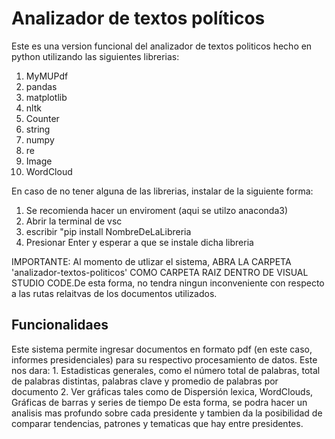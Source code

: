 # Analizador de textos políticos

Este es una version funcional del analizador de textos politicos hecho en python utilizando las siguientes librerias:
1. MyMUPdf
2. pandas
3. matplotlib
4. nltk
5. Counter
6. string
7. numpy
8. re
9. Image
10. WordCloud

En caso de no tener alguna de las librerias, instalar de la siguiente forma:

1. Se recomienda hacer un enviroment (aqui se utilzo anaconda3)
2. Abrir la terminal de vsc
3. escribir "pip install NombreDeLaLibreria
4. Presionar Enter y esperar a que se instale dicha libreria

IMPORTANTE: Al momento de utlizar el sistema, ABRA LA CARPETA 'analizador-textos-politicos' COMO CARPETA RAIZ DENTRO DE VISUAL STUDIO CODE.De esta forma, no tendra ningun inconveniente con respecto a las rutas relaitvas de los documentos utilizados.

<h2>Funcionalidaes</h2>
Este sistema permite ingresar documentos en formato pdf (en este caso, informes presidenciales) para su respectivo procesamiento de datos. Este nos dara:
1. Estadisticas generales, como el número total de palabras, total de palabras distintas, palabras clave y promedio de palabras por documento
2. Ver gráficas tales como de Dispersión lexica, WordClouds, Gráficas de barras y series de tiempo
De esta forma, se podra hacer un analisis mas profundo sobre cada presidente y tambien da la posibilidad de comparar tendencias, patrones y tematicas que hay entre presidentes.
